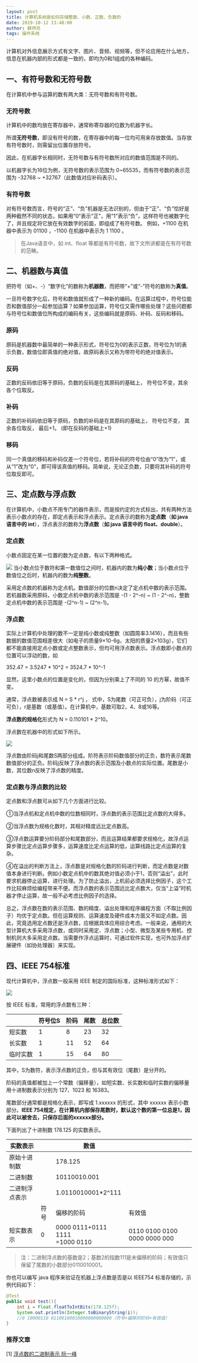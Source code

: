 ```yaml
---
layout: post
title: 计算机系统是如何存储整数、小数、正数、负数的
date: 2019-10-12 13:48:00
author: 薛师兄
tags: 操作系统
---
```

计算机对外信息展示方式有文字、图片、音频、视频等，但不论应用在什么地方，信息在机器内部的形式都是一致的，即均为0和1组成的各种编码。

## 一、有符号数和无符号数

在计算机中参与运算的数有两大类：无符号数和有符号数。

### 无符号数

计算机中的数均放在寄存器中，通常称寄存器的位数为机器字长。

所谓**无符号数**，即没有符号的数，在寄存器中的每一位均可用来存放数值。当存放有符号数时，则需留出位置存放符号。

因此，在机器字长相同时，无符号数与有符号数所对应的数值范围是不同的。

以机器字长为16位为例，无符号数的表示范围为 0~65535，而有符号数的表示范围为 -32768 ~ +32767（此数值对应补码表示）。

### 有符号数

对有符号数而言，符号的“正”、“负”机器是无法识别的，但由于“正”、“负”恰好是两种截然不同的状态，如果用“0“表示“正”，用“1”表示“负”，这样符号也被数字化了，并且规定将它放在有效数字的前面，即组成了有符号数。
例如，+1100 在机器中表示为 01100 ，-1100 在机器中表示为 1 1100 。

> 在Java语言中，如 int、float 等都是有符号数，故下文所讲都是在有符号数的范畴。

## 二、机器数与真值

把符号（如+、-）“数字化”的数称为**机器数**，而把带“+”或“-”符号的数称为**真值**。

一旦符号数字化后，符号和数值就形成了一种新的编码。在运算过程中，符号位能否和数值部分一起参加运算？如果参加运算，符号位又需作哪些处理？这些问题都与符号位和数值位所构成的编码有关，这些编码就是原码、补码、反码和移码。

### 原码

原码是机器数中最简单的一种表示形式，符号位为0的表示正数，符号位为1的表示负数，数值位即真值的绝对值，故原码表示又称为带符号的绝对值表示。

### 反码

正数的反码依旧等于原码，负数的反码是在其原码的基础上， 符号位不变，其余各个位取反。

### 补码

正数的补码码依旧等于原码，负数的补码是在其原码的基础上， 符号位不变， 其余各位取反， 最后+1。 (即在反码的基础上+1)

### 移码

同一个真值的移码和补码仅差一个符号位，若将补码的符号位由“0”改为“1”，或从“1”改为“0”，即可得该真值的移码。简单说，无论正负数，只要将其补码的符号位取反即可。

## 三、定点数与浮点数

在计算机中，小数点不用专门的器件表示，而是按约定的方式标出，共有两种方法表示小数点的存在，即定点表示和浮点表示。定点表示的数称为**定点数**（**如 java 语言中的 int**），浮点表示的数称为**浮点数**（**如 java 语言中的 float、double**）。

### 定点数

小数点固定在某一位置的数为定点数，有以下两种格式。

![](./20191012计算机系统是如何存储整数小数正数负数的/43416945.png)
当小数点位于数符和第一数值位之间时，机器内的数为**纯小数**；当小数点位于数值位之后时，机器内的数为**纯整数**。

采用定点数的机器称为定点机。数值部分的位数n决定了定点机中数的表示范围。若机器数采用原码，小数定点机中数的表示范围是 -(1 - 2^-n) ~ (1 - 2^-n)，整数定点机中数的表示范围是 -(2^n-1) ~ (2^n-1)。

### 浮点数

实际上计算机中处理的数不一定是纯小数或纯整数（如圆周率3.1416），而且有些数据的数值范围相差很大（如电子的质量9×10-6g，太阳的质量2×103g），它们都不能直接用定点小数或定点整数表示，但均可用浮点数表示。浮点数即小数点的位置可以浮动的数，如

352.47 = 3.5247 * 10^2 = 3524.7 * 10^-1

显然，这里小数点的位置是变化的，但因为分别乘上了不同的 10 的方幂，故值不变。

通常，浮点数被表示成 N = S * r^j ， 式中，S为尾数（可正可负），j为阶码（可正可负），r是基数（或基值）。在计算机中，基数可取2，4、8或16等。

**浮点数的规格化**形式为 N = 0.110101 * 2^10。

浮点数在机器中的形式如下所示。

![](./20191012计算机系统是如何存储整数小数正数负数的/54486180.png)

浮点数由阶码j和尾数S两部分组成。阶符表示阶码数值部分的正负，数符表示尾数数值部分的正负。阶码j反映了浮点数的表示范围及小数点的实际位置。尾数是小数，其位数n反映了浮点数的精度。

### 定点数与浮点数的比较

定点数和浮点数可从如下几个方面进行比较。

①当浮点机和定点机中数的位数相同时，浮点数的表示范围比定点数的大得多。

②当浮点数为规格化数时，其相对精度远比定点数高。

③浮点数运算要分阶码部分和尾数部分，而且运算结果都要求规格化，故浮点运算步骤比定点运算步骤多，运算速度比定点运算的低，运算线路比定点运算的复杂。

④在溢出的判断方法上，浮点数是对规格化数的阶码进行判断，而定点数是对数值本身进行判断。例如小数定点机中的数其绝对值必须小于1，否则“溢出”，此时要求机器停止运算，进行处理。为了防止溢出，上机前必须选择比例因子，这个工作比较麻烦给编程带来不便。而浮点数的表示范围远比定点数大，仅当“上溢”时机器才停止运算，故一般不必考虑比例因子的选择。

总之，浮点数在数的表示范围、数的精度、溢出处理和程序编程方面（不取比例因子）均优于定点数。但在运算规则、运算速度及硬件成本方面又不如定点数。因此，究竟选用定点数还是浮点数，应根据具体应用综合考虑。一般来说，通用的大型计算机大多采用浮点数，或同时采用定、浮点数；小型、微型及某些专用机、控制机则大多采用定点数。当需要作浮点运算时，可通过软件实现，也可外加浮点扩展硬件（如协处理器）来实现。

## 四、IEEE 754标准

现代计算机中，浮点数一般采用 IEEE 制定的国际标准，这种标准形式如下：

![](./20191012计算机系统是如何存储整数小数正数负数的/65608921.png)

按 IEEE 标准，常用的浮点数有三种：

|          | 符号位S | 阶码 | 尾数 | 总位数 |
| -------- | ------- | ---- | ---- | ------ |
| 短实数   | 1       | 8    | 23   | 32     |
| 长实数   | 1       | 11   | 52   | 64     |
| 临时实数 | 1       | 15   | 64   | 80     |

其中，S为数符，表示浮点数的正负，但与其有效位（尾数）是分开的。

阶码的真值都被加上一个常数（偏移量），如短实数、长实数和临时实数的偏移量用十进制数表示分别为 127、1023 和 16383。

尾数部分通常都是规格化表示，即写成 1.xxxxxx 的形式，其中 xxxxxx 表示小数部分。**IEEE 754规定，在计算机内部保存尾数时，默认这个数的第一位总是1，因此可以被舍去，只保存后面的xxxxxx部分。**

下面列出了十进制数 178.125 的实数表示。

| 实数表示       |      | 数值                                |                              |
| -------------- | ---- | ----------------------------------- | ---------------------------- |
| 原始十进制数   |      | 178.125                             |                              |
| 二进制数       |      | 10110010.001                        |                              |
| 二进制浮点表示 |      | 1.0110010001*2^111                  |                              |
|                | 符号 | 偏移的阶码                          | 有效值                       |
| 短实数表示     | 0    | 0000 0111+0111 1111<br />=1000 0110 | 0110 0100 0100 0000 0000 000 |

> 注：二进制浮点数的基数是2；基数2的指数111是未偏移的阶码；有效值只保留了尾数的小数部分0110010001。

你也可以编写 java 程序来验证在机器上浮点数是否是以 IEEE754 标准存储的，示例代码如下：


```java
@Test
public void test(){
    int i = Float.floatToIntBits(178.125f);
    System.out.println(Integer.toBinaryString(i));
    //0 10000110 01100100010000000000000（符号+偏移的阶码+有效值）
}
```

### 推荐文章

[1] [浮点数的二进制表示 阮一峰](http://www.ruanyifeng.com/blog/2010/06/ieee_floating-point_representation.html)